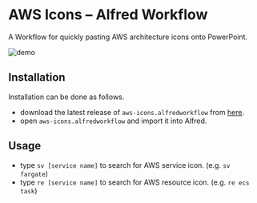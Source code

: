 # AWS Icons – Alfred Workflow

A Workflow for quickly pasting AWS architecture icons onto PowerPoint.

![demo](https://user-images.githubusercontent.com/37267851/167146325-a5dfb581-06e2-4aca-a42a-683df9ae7625.gif)

## Installation

Installation can be done as follows.

- download the latest release of `aws-icons.alfredworkflow` from [here](https://github.com/toshikwa/alfred-aws-icons/releases).
- open `aws-icons.alfredworkflow` and import it into Alfred.

## Usage

- type `sv [service name]` to search for AWS service icon. (e.g. `sv fargate`)
- type `re [service name]` to search for AWS resource icon. (e.g. `re ecs task`)
